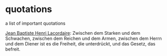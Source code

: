 # quotations
a list of important quotations

[Jean Baptiste Henri Lacordaire](https://de.wikipedia.org/wiki/Jean_Baptiste_Henri_Lacordaire): Zwischen dem Starken und dem Schwachen, zwischen dem Reichen und dem Armen, zwischen dem Herrn und dem Diener ist es die Freiheit, die unterdrückt, und das Gesetz, das befreit.
